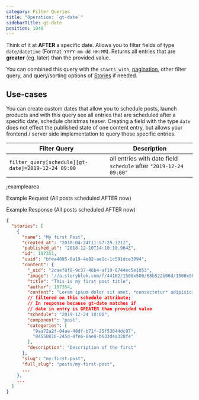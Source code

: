 ```yaml
---
category: Filter Queries
title: "Operation: `gt-date`"
sidebarTitle: gt-date
position: 1040
---
```


Think of it at **AFTER** a specific date. Allows you to filter fields of type `date/datetime` (Format: `YYYY-mm-dd HH:MM`). Returns all entries that are **greater** (eg. later) than the provided value.

You can combined this query with the `starts_with`, [pagination](#/topics/pagination), other filter query, and query/sorting options of [Stories](#/core-resources/stories/retrieve-multiple-stories) if needed.
 
## Use-cases

You can create custom dates that allow you to schedule posts, launch products and with this query see all entries that are scheduled after a specific date, schedule christmas teaser. Creating a field with the type `date` does not effect the published state of one content entry, but allows your frontend / server side implementation to query those specific entries.

| Filter Query | Description |
|--|--|
| `filter_query[schedule][gt-date]=2019-12-24 09:00` | all entries with date field `schedule` after `"2019-12-24 09:00"` |

;examplearea

Example Request (All posts scheduled AFTER now)

<RequestExample :url="'https://api.storyblok.com/v1/cdn/stories/?token=ask9soUkv02QqbZgmZdeDAtt&starts_with=posts/&filter_query[schedule][gt-date]=' + formatDate(new Date())"></RequestExample>

Example Response (All posts scheduled AFTER now)

```json
{
  "stories": [
    {
      "name": "My first Post",
      "created_at": "2018-04-24T11:57:29.321Z",
      "published_at": "2018-12-10T14:10:18.964Z",
      "id": 107351,
      "uuid": "bfea4895-8a19-4e82-ae1c-1c591dce3094",
      "content": {
        "_uid": "2caef8f8-9c37-46b4-af19-8744ec5e1053",
        "image": "//a.storyblok.com/f/44162/1500x500/68b522b06d/1500x500.jpeg",
        "title": "This is my first post title",
        "author": 107354,
        "content": "Lorem ipsum dolor sit amet, *consectetur* adipisicing elit, sed do eiusmod\ntempor incididunt...",
        // filtered on this schedule attribute;
        // In response because gt-date matches if 
        // date in entry is GREATER than provided value
        "schedule": "2019-12-24 10:00",
        "component": "post",
        "categories": [
          "9aa72a2f-04ae-48df-b71f-25f53044dc97",
          "84550816-245d-4fe6-8ae8-b633d4a328f4"
        ],
        "description": "Description of the first"
      },
      "slug": "my-first-post",
      "full_slug": "posts/my-first-post",
      ...
    },
    ...
  ]
}
```

